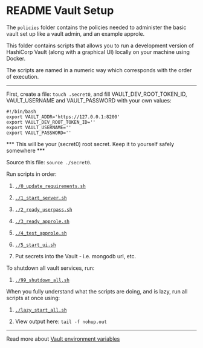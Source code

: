 # README Vault Setup

The `policies` folder contains the policies needed to administer the basic vault set up like a vault admin, and an example approle.

This folder contains scripts that allows you to run a development version of HashiCorp Vault (along with a graphical UI) locally on your machine using Docker.

The scripts are named in a numeric way which corresponds with the order of execution.

***

First, create a file: `touch .secret0`, and fill VAULT_DEV_ROOT_TOKEN_ID, VAULT_USERNAME and VAULT_PASSWORD with your own values:

```
#!/bin/bash
export VAULT_ADDR='https://127.0.0.1:8200'
export VAULT_DEV_ROOT_TOKEN_ID=''
export VAULT_USERNAME=''
export VAULT_PASSWORD=''
```

*** This will be your (secret0) root secret. Keep it to yourself safely somewhere ***

Source this file: `source ./secret0`.

Run scripts in order:

1. [`./0_update_requirements.sh`](./0_update_requirements.sh)

2. [`./1_start_server.sh`](./1_start_server.sh)

3. [`./2_ready_userpass.sh`](./2_ready_userpass.sh)

4. [`./3_ready_approle.sh`](./3_ready_approle.sh)

5. [`./4_test_approle.sh`](./4_test_approle.sh)

6. [`./5_start_ui.sh`](./5_start_ui.sh)

7. Put secrets into the Vault - i.e. mongodb url, etc.

To shutdown all vault services, run:

1. [`./99_shutdown_all.sh`](./99_shutdown_all.sh)


When you fully understand what the scripts are doing, and is lazy, run all scripts at once using:

1. [`./lazy_start_all.sh`](./lazy_start_all.sh)

2. View output here: `tail -f nohup.out`

***

Read more about [Vault environment variables](https://www.vaultproject.io/docs/commands/environment.html)
